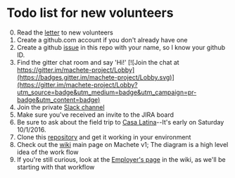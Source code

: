 # Todo list for new volunteers

0. Read the [letter](https://github.com/SavageLearning/UW-Fall-2016/blob/master/LETTER.md) to new volunteers
1. Create a github.com account if you don't already have one
2. Create a github [issue](https://github.com/SavageLearning/UW-Fall-2016/issues) in this repo with your name, so I know your github ID.
3. Find the gitter chat room and say 'Hi!'
[![Join the chat at https://gitter.im/machete-project/Lobby](https://badges.gitter.im/machete-project/Lobby.svg)](https://gitter.im/machete-project/Lobby?utm_source=badge&utm_medium=badge&utm_campaign=pr-badge&utm_content=badge)
4. Join the private [Slack channel](https://savagelearning.slack.com/)
4. Make sure you've received an invite to the JIRA board
5. Be sure to ask about the field trip to [Casa Latina](https://www.google.com/maps/place/Casa+Latina+Seattle/@47.5995476,-122.312727,17z/data=!3m1!4b1!4m5!3m4!1s0x54906ac022bf5d2b:0x9c0aff2719871584!8m2!3d47.5995476!4d-122.310533)--It's early on Saturday 10/1/2016.
6. Clone this [repository](https://github.com/SavageLearning/machete-ui) and get it working in your environment
7. Check out the [wiki](https://github.com/savagelearning/Machete/wiki) main page on Machete v1; The diagram is a high level idea of the work flow
8. If you're still curious, look at the [Employer's page](https://github.com/savagelearning/Machete/wiki/UM-04-Employers-Page) in the wiki, as we'll be starting with that workflow
